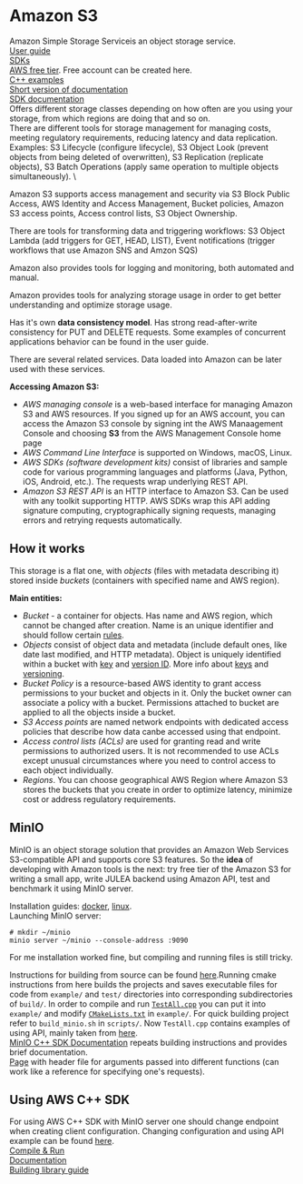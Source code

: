# Amazon S3
Amazon Simple Storage Serviceis an object storage service. \
[User guide](https://docs.aws.amazon.com/AmazonS3/latest/userguide/Welcome.html) \
[SDKs](https://aws.amazon.com/developer/tools/) \
[AWS free tier](http://aws.amazon.com/free). Free account can be created here. \
[C++ examples](https://github.com/awsdocs/aws-doc-sdk-examples/tree/main/cpp/example_code/s3) \
[Short version of documentation](https://docs.aws.amazon.com/AmazonS3/latest/API/API_Operations_Amazon_Simple_Storage_Service.html) \
[SDK documentation](https://sdk.amazonaws.com/cpp/api/LATEST/root/html/index.html) \
Offers different storage classes depending on how often are you using your storage,
from which regions are doing that and so on. \
There are different tools for storage management for managing costs, meeting regulatory requirements,
reducing latency and data replication. 
Examples: S3 Lifecycle (configure lifecycle), S3 Object Look (prevent objects from being deleted of overwritten),
S3 Replication (replicate objects), S3 Batch Operations (apply same operation to multiple objects simultaneously). \

Amazon S3 supports access management and security via S3 Block Public Access, AWS Identity and Access Management,
Bucket policies, Amazon S3 access points, Access control lists, S3 Object Ownership. 

There are tools for transforming data and triggering workflows: 
S3 Object Lambda (add triggers for GET, HEAD, LIST), 
Event notifications (trigger workflows that use Amazon SNS and Amzon SQS)

Amazon also provides tools for logging and monitoring, both automated and manual.

Amazon provides tools for analyzing storage usage in order to get better understanding and 
optimize storage usage.

Has it's own **data consistency model**. Has strong read-after-write consistency for PUT and DELETE requests.
Some examples of concurrent applications behavior can be found in the user guide.

There are several related services. Data loaded into Amazon can be later used with these services. 

**Accessing Amazon S3:**
* *AWS managing console* is a web-based interface for managing Amazon S3 and AWS resources.
  If you signed up for an AWS account, you can access the Amazon S3 console by signing int the
  AWS Manaagement Console and choosing **S3** from the AWS Management Console home page
* *AWS Command Line Interface* is supported on Windows, macOS, Linux.
* *AWS SDKs (software development kits)* consist of libraries and sample code for various
  programming languages and platforms (Java, Python, iOS, Android, etc.).
  The requests wrap underlying REST API.
* *Amazon S3 REST API* is an HTTP interface to Amazon S3. Can be used with any toolkit supporting HTTP.
  AWS SDKs wrap this API adding signature computing, cryptographically signing requests,
  managing errors and retrying requests automatically.

## How it works
This storage is a flat one, with *objects* (files with metadata describing it) 
stored inside *buckets* (containers with specified name and AWS region).

**Main entities:**
* *Bucket* - a container for objects. Has name and AWS region, which cannot be changed after creation.
  Name is an unique identifier and should follow certain [rules](https://docs.aws.amazon.com/AmazonS3/latest/userguide/bucketnamingrules.html).
*  *Objects* consist of object data and metadata
  (include default ones, like date last modified, and HTTP metadata).
  Object is uniquely identified within a bucket with [key](https://docs.aws.amazon.com/AmazonS3/latest/userguide/Welcome.html#BasicsKeys)
  and [version ID](https://docs.aws.amazon.com/AmazonS3/latest/userguide/Welcome.html#BasicsVersionID).
  More info about [keys](https://docs.aws.amazon.com/AmazonS3/latest/userguide/object-keys.html) and
  [versioning](https://docs.aws.amazon.com/AmazonS3/latest/userguide/Versioning.html).
* *Bucket Policy* is a resource-based AWS identity to grant access permissions to your bucket and objects in it.
   Only the bucket owner can associate a policy with a bucket.
   Permissions attached to bucket are applied to all the objects inside a bucket.
* *S3 Access points* are named network endpoints with dedicated access policies that describe how
  data canbe accessed using that endpoint.
* *Access control lists (ACLs)* are used for granting read and write permissions to authorized users.
  It is not recommended to use ACLs except unusual circumstances where you need to control access
  to each object individually.
* *Regions*. You can choose geographical AWS Region where Amazon S3 stores the buckets that you create
  in order to optimize latency, minimize cost or address regulatory requirements.

## MinIO
MinIO is an object storage solution that provides an Amazon Web Services S3-compatible API and supports core
S3 features.
So the **idea** of developing with Amazon tools is the next:
try free tier of the Amazon S3 for writing a small app,
write JULEA backend using Amazon API,
test and benchmark it using MinIO server.

Installation guides:
[docker](https://min.io/docs/minio/container/index.html),
[linux](https://min.io/docs/minio/linux/index.html). \
Launching MinIO server:
```
# mkdir ~/minio
minio server ~/minio --console-address :9090
```

For me installation worked fine, but compiling and running files is still tricky.

Instructions for building from source can be found [here](https://github.com/minio/minio-cpp).Running cmake instructions from here builds the projects and saves executable files for code from `example/` and `test/` directories into corresponding subdirectories of `build/`. In order to compile and run
[`TestAll.cpp`](https://github.com/KseniyaShestakova/EPFL_internship/blob/main/minio_exp/TestAll.cpp)
you can put it into `example/` and modify
[`CMakeLists.txt`](https://github.com/KseniyaShestakova/EPFL_internship/blob/main/minio_exp/CMakeLists.txt)
in `example/`. For quick building project refer to `build_minio.sh` in `scripts/`.  Now `TestAll.cpp` contains examples of using API, mainly taken from
[here](https://github.com/minio/minio-cpp/tree/main/examples). \
[MinIO C++ SDK Documentation](https://minio-cpp.min.io/) repeats building instructions and provides brief documentation. \
[Page](https://minio-cpp.min.io/args_8h_source.html) with header file for arguments passed into different functions (can work like a reference for specifying one's requests).


## Using AWS C++ SDK
For using AWS C++ SDK with MinIO server one should change endpoint when creating client configuration. Changing configuration and using API example can be found [here](https://github.com/KseniyaShestakova/EPFL_internship/tree/main/amazon/s3_exp). \
[Compile & Run](https://docs.aws.amazon.com/sdk-for-cpp/v1/developer-guide/build-cmake.html) \
[Documentation](https://sdk.amazonaws.com/cpp/api/LATEST/aws-cpp-sdk-s3/html/namespace_aws.html) \
[Building library guide](https://docs.aws.amazon.com/sdk-for-cpp/v1/developer-guide/setup-linux.html)

